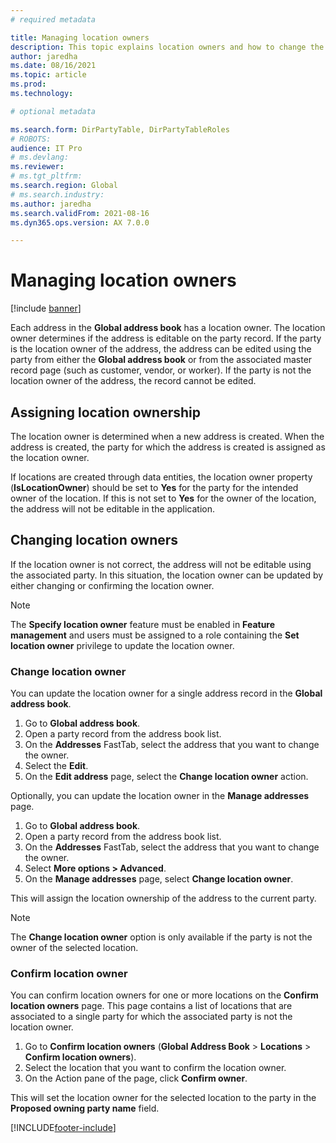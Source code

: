 ```yaml
---
# required metadata

title: Managing location owners
description: This topic explains location owners and how to change the owner in the global address book.
author: jaredha
ms.date: 08/16/2021
ms.topic: article
ms.prod: 
ms.technology: 

# optional metadata

ms.search.form: DirPartyTable, DirPartyTableRoles
# ROBOTS: 
audience: IT Pro
# ms.devlang: 
ms.reviewer: 
# ms.tgt_pltfrm: 
ms.search.region: Global
# ms.search.industry: 
ms.author: jaredha
ms.search.validFrom: 2021-08-16
ms.dyn365.ops.version: AX 7.0.0

---
```


# Managing location owners

[!include [banner](../includes/banner.md)]

Each address in the **Global address book** has a location owner. The location owner determines if the address is editable on the party record. If the party is the location owner of the address, the address can be edited using the party from either the **Global address book** or from the associated master record page (such as customer, vendor, or worker). If the party is not the location owner of the address, the record cannot be edited.

## Assigning location ownership

The location owner is determined when a new address is created. When the address is created, the party for which the address is created is assigned as the location owner. 

If locations are created through data entities, the location owner property (**IsLocationOwner**) should be set to **Yes** for the party for the intended owner of the location. If this is not set to **Yes** for the owner of the location, the address will not be editable in the application.

## Changing location owners

If the location owner is not correct, the address will not be editable using the associated party. In this situation, the location owner can be updated by either changing or confirming the location owner.

> [!NOTE]
> The **Specify location owner** feature must be enabled in **Feature management** and users must be assigned to a role containing the **Set location owner** privilege to update the location owner.

### Change location owner

You can update the location owner for a single address record in the **Global address book**.

1. Go to **Global address book**.
2. Open a party record from the address book list.
3. On the **Addresses** FastTab, select the address that you want to change the owner. 
4. Select the **Edit**.
5. On the **Edit address** page, select the **Change location owner** action.

Optionally, you can update the location owner in the **Manage addresses** page.

1. Go to **Global address book**.
2. Open a party record from the address book list.
3. On the **Addresses** FastTab, select the address that you want to change the owner.
4. Select **More options > Advanced**.
5. On the **Manage addresses** page, select **Change location owner**.

This will assign the location ownership of the address to the current party.

> [!NOTE]
> The **Change location owner** option is only available if the party is not the owner of the selected location.

### Confirm location owner
You can confirm location owners for one or more locations on the **Confirm location owners** page. This page contains a list of locations that are associated to a single party for which the associated party is not the location owner.

1. Go to **Confirm location owners** (**Global Address Book** > **Locations** > **Confirm location owners**).
2. Select the location that you want to confirm the location owner.
3. On the Action pane of the page, click **Confirm owner**.

This will set the location owner for the selected location to the party in the **Proposed owning party name** field.

[!INCLUDE[footer-include](../../../includes/footer-banner.md)]
